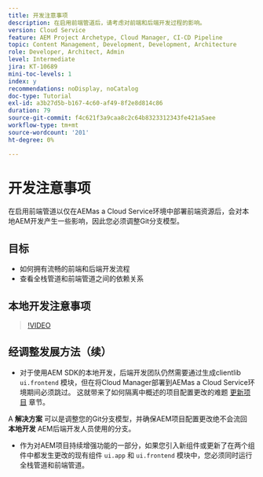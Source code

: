 ```yaml
---
title: 开发注意事项
description: 在启用前端管道后，请考虑对前端和后端开发过程的影响。
version: Cloud Service
feature: AEM Project Archetype, Cloud Manager, CI-CD Pipeline
topic: Content Management, Development, Development, Architecture
role: Developer, Architect, Admin
level: Intermediate
jira: KT-10689
mini-toc-levels: 1
index: y
recommendations: noDisplay, noCatalog
doc-type: Tutorial
exl-id: a3b27d5b-b167-4c60-af49-8f2e8d814c86
duration: 79
source-git-commit: f4c621f3a9caa8c2c64b8323312343fe421a5aee
workflow-type: tm+mt
source-wordcount: '201'
ht-degree: 0%

---
```


# 开发注意事项

在启用前端管道以仅在AEMas a Cloud Service环境中部署前端资源后，会对本地AEM开发产生一些影响，因此您必须调整Git分支模型。

## 目标

* 如何拥有流畅的前端和后端开发流程
* 查看全栈管道和前端管道之间的依赖关系


## 本地开发注意事项

>[!VIDEO](https://video.tv.adobe.com/v/3409421?quality=12&learn=on)


## 经调整发展方法（续）

* 对于使用AEM SDK的本地开发，后端开发团队仍然需要通过生成clientlib `ui.frontend` 模块，但在将Cloud Manager部署到AEMas a Cloud Service环境期间必须跳过。 这就带来了如何隔离中概述的项目配置更改的难题 [更新项目](update-project.md) 章节。

A __解决方案__ 可以是调整您的Git分支模型，并确保AEM项目配置更改绝不会流回 __本地开发__ AEM后端开发人员使用的分支。


* 作为对AEM项目持续增强功能的一部分，如果您引入新组件或更新了在两个组件中都发生更改的现有组件 `ui.app` 和 `ui.frontend` 模块中，您必须同时运行全栈管道和前端管道。
